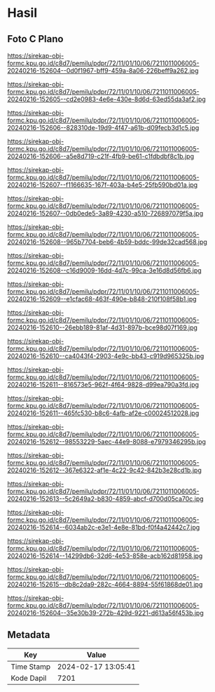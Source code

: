 # Hasil

## Foto C Plano

https://sirekap-obj-formc.kpu.go.id/c8d7/pemilu/pdpr/72/11/01/10/06/7211011006005-20240216-152604--0d0f1967-bff9-459a-8a06-226beff9a262.jpg

https://sirekap-obj-formc.kpu.go.id/c8d7/pemilu/pdpr/72/11/01/10/06/7211011006005-20240216-152605--cd2e0983-4e6e-430e-8d6d-63ed55da3af2.jpg

https://sirekap-obj-formc.kpu.go.id/c8d7/pemilu/pdpr/72/11/01/10/06/7211011006005-20240216-152606--828310de-19d9-4f47-a61b-d09fecb3d1c5.jpg

https://sirekap-obj-formc.kpu.go.id/c8d7/pemilu/pdpr/72/11/01/10/06/7211011006005-20240216-152606--a5e8d719-c21f-4fb9-be61-c1fdbdbf8c1b.jpg

https://sirekap-obj-formc.kpu.go.id/c8d7/pemilu/pdpr/72/11/01/10/06/7211011006005-20240216-152607--f1166635-167f-403a-b4e5-25fb590bd01a.jpg

https://sirekap-obj-formc.kpu.go.id/c8d7/pemilu/pdpr/72/11/01/10/06/7211011006005-20240216-152607--0db0ede5-3a89-4230-a510-726897079f5a.jpg

https://sirekap-obj-formc.kpu.go.id/c8d7/pemilu/pdpr/72/11/01/10/06/7211011006005-20240216-152608--965b7704-beb6-4b59-bddc-99de32cad568.jpg

https://sirekap-obj-formc.kpu.go.id/c8d7/pemilu/pdpr/72/11/01/10/06/7211011006005-20240216-152608--c16d9009-16dd-4d7c-99ca-3e16d8d56fb6.jpg

https://sirekap-obj-formc.kpu.go.id/c8d7/pemilu/pdpr/72/11/01/10/06/7211011006005-20240216-152609--e1cfac68-463f-490e-b848-210f108f58b1.jpg

https://sirekap-obj-formc.kpu.go.id/c8d7/pemilu/pdpr/72/11/01/10/06/7211011006005-20240216-152610--26ebb189-81af-4d31-897b-bce98d07f169.jpg

https://sirekap-obj-formc.kpu.go.id/c8d7/pemilu/pdpr/72/11/01/10/06/7211011006005-20240216-152610--ca4043f4-2903-4e9c-bb43-c919d965325b.jpg

https://sirekap-obj-formc.kpu.go.id/c8d7/pemilu/pdpr/72/11/01/10/06/7211011006005-20240216-152611--816573e5-962f-4f64-9828-d99ea790a3fd.jpg

https://sirekap-obj-formc.kpu.go.id/c8d7/pemilu/pdpr/72/11/01/10/06/7211011006005-20240216-152611--465fc530-b8c6-4afb-af2e-c00024512028.jpg

https://sirekap-obj-formc.kpu.go.id/c8d7/pemilu/pdpr/72/11/01/10/06/7211011006005-20240216-152612--98553229-5aec-44e9-8088-e7979346295b.jpg

https://sirekap-obj-formc.kpu.go.id/c8d7/pemilu/pdpr/72/11/01/10/06/7211011006005-20240216-152612--367e6322-af1e-4c22-9c42-842b3e28cd1b.jpg

https://sirekap-obj-formc.kpu.go.id/c8d7/pemilu/pdpr/72/11/01/10/06/7211011006005-20240216-152613--5c2649a2-b830-4859-abcf-d700d05ca70c.jpg

https://sirekap-obj-formc.kpu.go.id/c8d7/pemilu/pdpr/72/11/01/10/06/7211011006005-20240216-152614--6034ab2c-e3e1-4e8e-81bd-f0f4a42442c7.jpg

https://sirekap-obj-formc.kpu.go.id/c8d7/pemilu/pdpr/72/11/01/10/06/7211011006005-20240216-152614--14299db6-32d6-4e53-858e-acb162d81958.jpg

https://sirekap-obj-formc.kpu.go.id/c8d7/pemilu/pdpr/72/11/01/10/06/7211011006005-20240216-152615--db8c2da9-282c-4664-8894-55f61868de01.jpg

https://sirekap-obj-formc.kpu.go.id/c8d7/pemilu/pdpr/72/11/01/10/06/7211011006005-20240216-152604--35e30b39-272b-429d-9221-d613a56f453b.jpg


## Metadata

| Key        | Value               |
| ---------- | ------------------- |
| Time Stamp | 2024-02-17 13:05:41 |
| Kode Dapil | 7201                |



